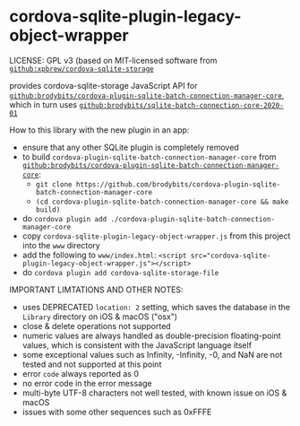 # cordova-sqlite-plugin-legacy-object-wrapper

LICENSE: GPL v3 (based on MIT-licensed software from [`github:xpbrew/cordova-sqlite-storage`](https://github.com/xpbrew/cordova-sqlite-storage)

provides cordova-sqlite-storage JavaScript API for [`github:brodybits/cordova-plugin-sqlite-batch-connection-manager-core`](https://github.com/brodybits/cordova-plugin-sqlite-batch-connection-manager-core), which in turn uses [`github:brodybits/sqlite-batch-connection-core-2020-01`](https://github.com/brodybits/sqlite-batch-connection-core-2020-01)

How to this library with the new plugin in an app:

- ensure that any other SQLite plugin is completely removed
- to build `cordova-plugin-sqlite-batch-connection-manager-core` from [`github:brodybits/cordova-plugin-sqlite-batch-connection-manager-core`](https://github.com/brodybits/cordova-plugin-sqlite-batch-connection-manager-core):
  - `git clone https://github.com/brodybits/cordova-plugin-sqlite-batch-connection-manager-core`
  - `(cd cordova-plugin-sqlite-batch-connection-manager-core && make build)`
- do `cordova plugin add ./cordova-plugin-sqlite-batch-connection-manager-core`
- copy `cordova-sqlite-plugin-legacy-object-wrapper.js` from this project into the `www` directory
- add the following to `www/index.html`: `<script src="cordova-sqlite-plugin-legacy-object-wrapper.js"></script>`
- do `cordova plugin add cordova-sqlite-storage-file`

IMPORTANT LIMTATIONS AND OTHER NOTES:

- uses DEPRECATED `location: 2` setting, which saves the database in the `Library` directory on iOS & macOS ("osx")
- close & delete operations not supported
- numeric values are always handled as double-precision floating-point values, which is consistent with the JavaScript language itself
- some exceptional values such as Infinity, -Infinity, -0, and NaN are not tested and not supported at this point
- error `code` always reported as 0
- no error code in the error message
- multi-byte UTF-8 characters not well tested, with known issue on iOS & macOS
- issues with some other sequences such as 0xFFFE

